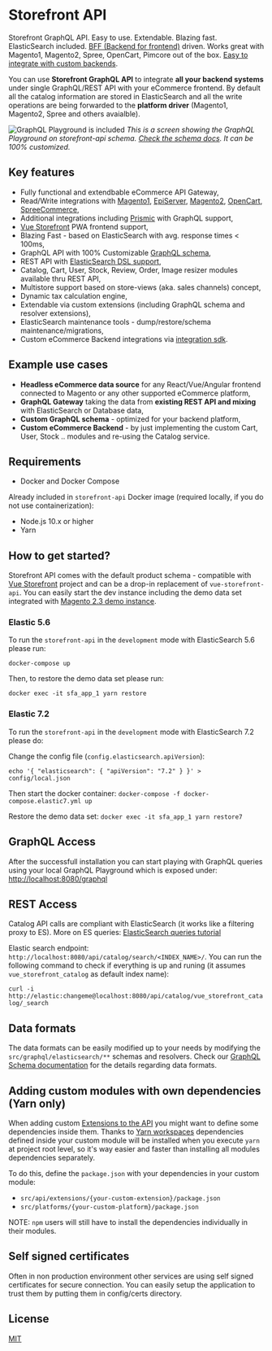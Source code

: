 Storefront API
==============

Storefront GraphQL API. Easy to use. Extendable. Blazing fast. ElasticSearch included. [BFF (Backend for frontend)](https://samnewman.io/patterns/architectural/bff/) driven.
Works great with Magento1, Magento2, Spree, OpenCart, Pimcore out of the box. [Easy to integrate with custom backends](https://github.com/DivanteLtd/storefront-integration-sdk).

You can use **Storefront GraphQL API** to integrate **all your backend systems** under single GraphQL/REST API with your eCommerce frontend.
By default all the catalog information are stored in ElasticSearch and all the write operations are being forwarded to the **platform driver** (Magento1, Magento2, Spree and others avaialble).

<img src="https://divante.com/github/storefront-api/graphql-playground.png" alt="GraphQL Playground is included"/>
<em style="text-align:center;">This is a screen showing the GraphQL Playground on storefront-api schema. <a href="https://divanteltd.github.io/storefront-graphql-api-schema/">Check the schema docs</a>. It can be 100% customized.</em>

## Key features

 - Fully functional and extendbable eCommerce API Gateway,
 - Read/Write integrations with [Magento1](https://github.com/DivanteLtd/magento1-vsbridge-indexer), [EpiServer](https://github.com/makingwaves/epi-commerce-to-vue-storefront), [Magento2](https://github.com/DivanteLtd/magento2-vsbridge-indexer), [OpenCart](https://github.com/butopea/vue-storefront-opencart-vsbridge), [SpreeCommerce](https://github.com/spark-solutions/spree2vuestorefront),
 - Additional integrations including [Prismic](https://forum.vuestorefront.io/t/prismic-connector/160) with GraphQL support,
 - [Vue Storefront](https://vuestorefront.io) PWA frontend support,
 - Blazing Fast - based on ElasticSearch with avg. response times < 100ms,
 - GraphQL API with 100% Customizable [GraphQL schema](https://divanteltd.github.io/storefront-graphql-api-schema/),
 - REST API with [ElasticSearch DSL support](https://www.elastic.co/guide/en/elasticsearch/reference/current/query-dsl.html),
 - Catalog, Cart, User, Stock, Review, Order, Image resizer modules available thru REST API,
 - Multistore support based on store-views (aka. sales channels) concept,
 - Dynamic tax calculation engine,
 - Extendable via custom extensions (including GraphQL schema and resolver extensions),
 - ElasticSearch maintenance tools - dump/restore/schema maintenance/migrations,
 - Custom eCommerce Backend integrations via [integration sdk](https://github.com/DivanteLtd/storefront-integration-sdk).

## Example use cases

 - **Headless eCommerce data source** for any React/Vue/Angular frontend connected to Magento or any other supported eCommerce platform,
 - **GraphQL Gateway** taking the data from **existing REST API and mixing** with ElasticSearch or Database data,
 - **Custom GraphQL schema** - optimized for your backend platform,
 - **Custom eCommerce Backend** - by just implementing the custom Cart, User, Stock .. modules and re-using the Catalog service.
 
## Requirements

- Docker and Docker Compose

Already included in `storefront-api` Docker image (required locally, if you do not use containerization):
- Node.js 10.x or higher
- Yarn

## How to get started?

Storefront API comes with the default product schema - compatible with [Vue Storefront](https://github.com/DivanteLtd/vue-storefront) project and can be a drop-in replacement of `vue-storefront-api`. You can easily start the dev instance including the demo data set integrated with [Magento 2.3 demo instance](http://demo-magento2.vuestorefront.io).

### Elastic 5.6

To run the `storefront-api` in the `development` mode with ElasticSearch 5.6 please run:

`docker-compose up`

Then, to restore the demo data set please run:

`docker exec -it sfa_app_1 yarn restore`

### Elastic 7.2

To run the `storefront-api` in the `development` mode with ElasticSearch 7.2 please do:

Change the config file (`config.elasticsearch.apiVersion`):

`echo '{ "elasticsearch": { "apiVersion": "7.2" } }' > config/local.json`

Then start the docker container:
`docker-compose -f docker-compose.elastic7.yml up `

Restore the demo data set:
`docker exec -it sfa_app_1 yarn restore7`

## GraphQL Access

After the successfull installation you can start playing with GraphQL queries using your local GraphQL Playground which is exposed under: [http://localhost:8080/graphql](http://localhost:8080/graphql)

## REST Access
Catalog API calls are compliant with ElasticSearch (it works like a filtering proxy to ES). More on ES queries: [ElasticSearch queries tutorial](http://okfnlabs.org/blog/2013/07/01/elasticsearch-query-tutorial.html)

Elastic search endpoint: `http://localhost:8080/api/catalog/search/<INDEX_NAME>/`. You can run the following command to check if everything is up and runing (it assumes `vue_storefront_catalog` as default index name):

`curl -i http://elastic:changeme@localhost:8080/api/catalog/vue_storefront_catalog/_search`

## Data formats

The data formats can be easily modified up to your needs by modifying the `src/graphql/elasticsearch/**` schemas and resolvers.
Check our [GraphQL Schema documentation](https://divanteltd.github.io/storefront-graphql-api-schema/) for the details regarding data formats.

## Adding custom modules with own dependencies (Yarn only)
When adding custom [Extensions to the API](https://github.com/DivanteLtd/vue-storefront/blob/master/doc/Extending%20vue-storefront-api.md) you might want to define some dependencies inside them. Thanks to [Yarn workspaces](https://yarnpkg.com/lang/en/docs/workspaces/) dependencies defined inside your custom module will be installed when you execute `yarn` at project root level, so it's way easier and faster than installing all modules dependencies separately.

To do this, define the `package.json` with your dependencies in your custom module:
- `src/api/extensions/{your-custom-extension}/package.json` 
- `src/platforms/{your-custom-platform}/package.json`

NOTE: `npm` users will still have to install the dependencies individually in their modules.

## Self signed certificates

Often in non production environment other services are using self signed certificates for secure connection.
You can easily setup the application to trust them by putting them in config/certs directory.  

License
-------

[MIT](./LICENSE)
